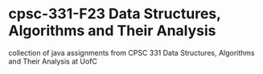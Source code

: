 # cpsc-331-F23 Data Structures, Algorithms and Their Analysis 
collection of java assignments from CPSC 331 Data Structures, Algorithms and Their Analysis at UofC

